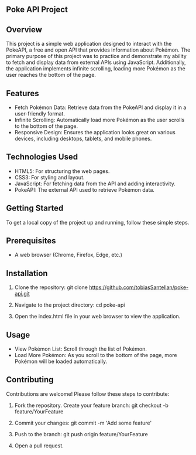 ## Poke API Project
## Overview
This project is a simple web application designed to interact with the PokeAPI, a free and open API that provides information about Pokémon. The primary purpose of this project was to practice and demonstrate my ability to fetch and display data from external APIs using JavaScript. Additionally, the application implements infinite scrolling, loading more Pokémon as the user reaches the bottom of the page.

## Features
* Fetch Pokémon Data: Retrieve data from the PokeAPI and display it in a user-friendly format.
* Infinite Scrolling: Automatically load more Pokémon as the user scrolls to the bottom of the page.
* Responsive Design: Ensures the application looks great on various devices, including desktops, tablets, and mobile phones.
  
## Technologies Used
* HTML5: For structuring the web pages.
* CSS3: For styling and layout.
* JavaScript: For fetching data from the API and adding interactivity.
* PokeAPI: The external API used to retrieve Pokémon data.
  
## Getting Started
To get a local copy of the project up and running, follow these simple steps.

## Prerequisites
* A web browser (Chrome, Firefox, Edge, etc.)
  
## Installation

1. Clone the repository:
git clone https://github.com/tobiasSantellan/poke-api.git

2. Navigate to the project directory:
cd poke-api

3. Open the index.html file in your web browser to view the application.
   
## Usage
* View Pokémon List: Scroll through the list of Pokémon.
* Load More Pokémon: As you scroll to the bottom of the page, more Pokémon will be loaded automatically.
  
## Contributing
Contributions are welcome! Please follow these steps to contribute:

1. Fork the repository.
Create your feature branch:
git checkout -b feature/YourFeature

2. Commit your changes:
git commit -m 'Add some feature'

3. Push to the branch:
git push origin feature/YourFeature

4. Open a pull request.
